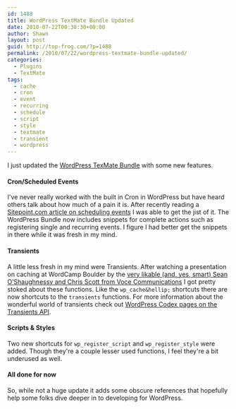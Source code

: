 ```yaml
---
id: 1488
title: WordPress TextMate Bundle Updated
date: 2010-07-22T00:38:30+00:00
author: Shawn
layout: post
guid: http://top-frog.com/?p=1488
permalink: /2010/07/22/wordpress-textmate-bundle-updated/
categories:
  - Plugins
  - TextMate
tags:
  - cache
  - cron
  - event
  - recurring
  - schedule
  - script
  - style
  - textmate
  - transient
  - wordpress
---
```

I just updated the [WordPress TexMate Bundle](/projects/wordpress-textmate-bundle/) with some new features. 

#### Cron/Scheduled Events

I've never really worked with the built in Cron in WordPress but have heard others talk about how much of a pain it is. After recently reading a [Sitepoint.com article on scheduling events](http://articles.sitepoint.com/article/wordpress-scheduling) I was able to get the jist of it. The WordPress Bundle now includes snippets for complete actions such as registering single and recurring events. I figure I had better get the snippets in there while it was fresh in my mind.

#### Transients

A little less fresh in my mind were Transients. After watching a presentation on caching at WordCamp Boulder by the [very likable (and, yes, smart) Sean O’Shaughnessy and Chris Scott from Voce Communications](http://vocecommunications.com/) I got pretty stoked about these functions. Like the `wp_cache&hellip;` shortcuts there are now shortcuts to the `transients` functions. For more information about the wonderful world of transients check out [WordPress Codex pages on the Transients API](http://codex.wordpress.org/Transients_API).

#### Scripts & Styles

Two new shortcuts for `wp_register_script` and `wp_register_style` were added. Though they're a couple lesser used functions, I feel they're a bit underused as well.

#### All done for now

So, while not a huge update it adds some obscure references that hopefully help some folks dive deeper in to developing for WordPress.